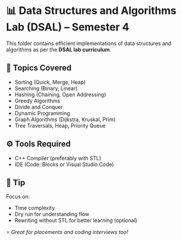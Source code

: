 # 📊 Data Structures and Algorithms Lab (DSAL) – Semester 4

This folder contains efficient implementations of data structures and algorithms as per the **DSAL lab curriculum**.

## 🧠 Topics Covered
- Sorting (Quick, Merge, Heap)
- Searching (Binary, Linear)
- Hashing (Chaining, Open Addressing)
- Greedy Algorithms
- Divide and Conquer
- Dynamic Programming
- Graph Algorithms (Dijkstra, Kruskal, Prim)
- Tree Traversals, Heap, Priority Queue

## ⚙️ Tools Required
- C++ Compiler (preferably with STL)
- IDE (Code::Blocks or Visual Studio Code)

## 📌 Tip
Focus on:
- Time complexity
- Dry run for understanding flow
- Rewriting without STL for better learning (optional)

⭐ *Great for placements and coding interviews too!*
